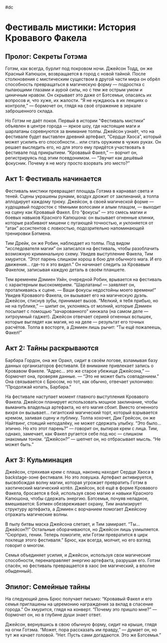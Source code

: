 #dc

# Фестиваль мистики: История Кровавого Факела

## Пролог: Секреты Готэма
Готэм, как всегда, бурлит под покровом ночи. Джейсон Тодд, он же Красный Капюшон, возвращается в город с новой тайной. После столкновения с мистическим существом в другой части мира он обрёл способность превращаться в магическую форму — подростка с пылающими глазами и аурой силы, но с тем же острым умом и циничным нравом. Он скрывает это даже от Бэтсемьи, опасаясь их вопросов и, что хуже, их жалости. “Я не нуждаюсь в их лекциях о контроле,” — бормочет он, глядя на своё отражение в зеркале заброшенного склада.

Но Готэм не даёт покоя. Первый в истории “Фестиваль мистики” объявлен в центре города — яркое шоу, где настоящие маги и шарлатаны соревнуются за внимание толпы. Джейсон узнаёт, что на фестивале будет выставлен древний артефакт, “Сердце Хаоса”, который может усилить его способности… или стать оружием в чужих руках. Он решает выследить его, но для этого ему придётся участвовать в фестивале под прикрытием. “Кровавый Факел,” — ворчит он, регистрируясь под этим псевдонимом. — “Звучит как дешёвый фокусник. Почему я не могу просто взорвать это место?”

## Акт 1: Фестиваль начинается
Фестиваль мистики превращает площадь Готэма в карнавал света и теней. Сцены украшены рунами, воздух дрожит от заклинаний, а толпа аплодирует каждому трюку. Джейсон, в своей магической форме — худощавый подросток с тёмными волосами и алым плащом, — выходит на сцену как Кровавый Факел. Его “фокусы” — это смесь магии и боевых навыков Красного Капюшона: он вызывает огненные клинки, которые разбивают мишени с пугающей точностью, и уклоняется от “атак” ассистентов с ловкостью, подозрительно напоминающей тренировки Бэтмена.

Тим Дрейк, он же Робин, наблюдает из толпы. Под видом “исследователя магии” он записался на фестиваль, чтобы разоблачить возможную криминальную схему. Увидев выступление Факела, Тим хмурится. “Этот парень слишком хорош в бою для обычного мага. И его движения… где-то я это видел.” Он начинает следить за Кровавым Факелом, записывая каждую деталь в своём планшете.

Тем временем Дэмиен Уэйн, очередной Робин, врывается на фестиваль с характерным высокомерием. “Шарлатаны! — заявляет он, проталкиваясь к сцене. — Ваши фокусы недостойны моего времени!” Увидев Кровавого Факела, он вызывает его на магическую дуэль. Джейсон, стиснув зубы, принимает вызов. “Мелкий, я тебя прибью, но не на публике,” — шипит он, уклоняясь от молний, которые Дэмиен посылает с помощью “зачарованного” кинжала (на самом деле — хитроумный гаджет). Джейсон отвечает серией огненных вспышек, которые выглядят как магия, но на деле — результат его точных расчётов. Толпа в восторге, а Дэмиен лишь рычит: “Ты ещё пожалеешь, Факел!”

## Акт 2: Тайны раскрываются
Барбара Гордон, она же Оракл, сидит в своём логове, взламывая базу данных организаторов фестиваля. Её внимание привлекает запись о Кровавом Факеле. “Адрес… это же старое убежище Джейсона,” — бормочет она, проверяя данные. — “Это не может быть совпадением.” Она связывается с Брюсом, но тот, как обычно, отвечает уклончиво: “Продолжай копать, Барбара.”

На фестивале наступает момент главного выступления Кровавого Факела. Джейсон планирует использовать мощное заклинание, чтобы выманить владельца артефакта, но его магия сбоит. Вместо огненного вихря он вызывает… гигантский магический торт, который взрывается кремом, заливая сцену и публику. Толпа хохочет, Дик Грейсон, он же Найтвинг, стоящий неподалёку, не может сдержать улыбку. “Это было… эпично. Но кто этот парень?” — говорит он, вытирая крем с лица. Тим, однако, замечает, как Факел ругается себе под нос — слишком знакомым тоном. “Джейсон?” — шепчет он, но отбрасывает мысль. “Не может быть.”

## Акт 3: Кульминация
Джейсон, стряхивая крем с плаща, наконец находит Сердце Хаоса в backstage-зоне фестиваля. Но это ловушка. Артефакт активируется, высвобождая волну магии, которая угрожает превратить Готэм в хаотический магический котёл. Джейсон, всё ещё в форме Кровавого Факела, бросается в бой, используя свою магию и навыки Красного Капюшона, чтобы сдержать энергию. Бэтсемья, почуяв неладное, вмешивается: Бэтмен обезвреживает охрану, Тим анализирует структуру артефакта, а Дэмиен с ворчанием помогает Джейсону отражать магические волны.

В пылу битвы маска Джейсона слетает, и Тим замирает. “Ты… Джейсон?!” Остальные оборачиваются, но Джейсон лишь ухмыляется. “Сюрприз, гении. Теперь помогите, или Готэм превратится в цирк похлеще этого фестиваля.” Брюс, как всегда, молчит, но его взгляд говорит о многом.

Семья объединяет усилия, и Джейсон, используя свои магические способности, перенаправляет энергию артефакта, разрушая его. Готэм спасён, но фестиваль превращается в хаос (не магический, а вполне обыденный).

## Эпилог: Семейные тайны
На следующий день Брюс получает письмо: “Кровавый Факел и его семья приглашены на церемонию награждения за вклад в спасение города.” Он хмурится, глядя на конверт. “Почему это пришло мне?” — бормочет он, но в глубине души знает ответ.

Джейсон, вернувшись в свою обычную форму, сидит на крыше, глядя на огни Готэма. “Может, пора рассказать им правду,” — думает он, но тут же качает головой. “Нет. Пусть сами догадаются. Это же Бэтсемья.”

